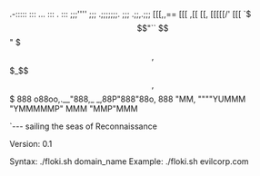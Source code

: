 
.-::::: :::         ...      :::  .   :::
;;;'''' ;;;      .;;;;;;;.   ;;; .;;,.;;;
[[[,,== [[[     ,[[     \[[, [[[[[/'  [[[
`$$$"`` $$"     $$$,     $$$_$$$$,    $$$
 888   o88oo,.__"888,_ _,88P"888"88o, 888
 "MM,  """"YUMMM  "YMMMMMP"  MMM "MMP"MMM

 `--- sailing the seas of Reconnaissance

 Version: 0.1


Syntax: ./floki.sh domain_name
 Example: ./floki.sh evilcorp.com
